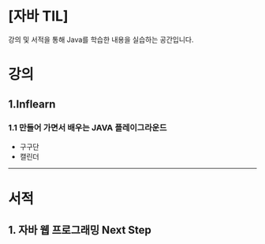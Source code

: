 # [자바 TIL]
강의 및 서적을 통해 Java를 학습한 내용을 실습하는 공간입니다.


# 강의
## 1.Inflearn
### 1.1 만들어 가면서 배우는 JAVA 플레이그라운드
- 구구단
- 캘린더
  
* * *
  
# 서적
## 1. 자바 웹 프로그래밍 Next Step
